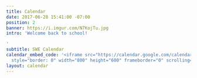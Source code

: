 ```yaml
---
title: Calendar
date: 2017-06-28 15:41:00 -07:00
position: 2
banner: https://i.imgur.com/N7KojTu.jpg
intro: 'Welcome back to school!

'
subtitle: SWE Calendar
calendar_embed_code: '<iframe src="https://calendar.google.com/calendar/embed?src=eng.ucsd.edu_rskqtoaiv6mmk9jg3jq6bb5j7k%40group.calendar.google.com&ctz=America%2FLos_Angeles&fbclid=IwAR3gc19eOz7ZybxNmBvN4dgCZ_g6f3jPp630Uv34tY0eUgkolLV5ub9STuk"
  style="border: 0" width="800" height="600" frameborder="0" scrolling="no"></iframe>'
layout: calendar
---
```


